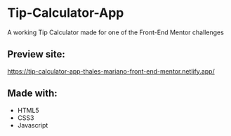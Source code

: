 # Tip-Calculator-App

A working Tip Calculator made for one of the Front-End Mentor challenges

## Preview site:
https://tip-calculator-app-thales-mariano-front-end-mentor.netlify.app/

## Made with:
- HTML5
- CSS3
- Javascript
